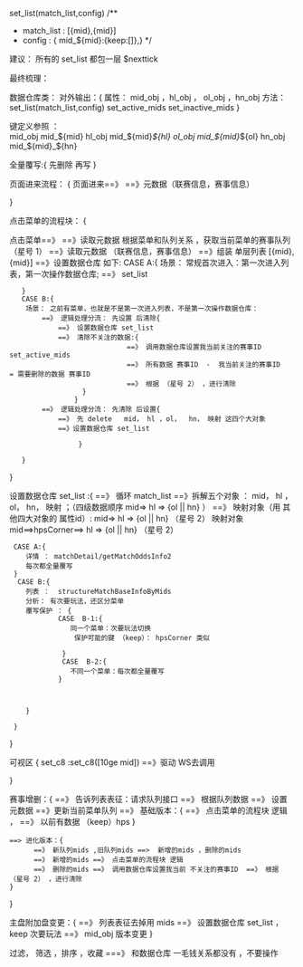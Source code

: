 
 set_list(match_list,config)
 /**
  *  match_list : [{mid},{mid}]
  *   config :   { mid_${mid}:{keep:[]},}
  */


建议： 所有的   set_list  都包一层  $nexttick


最终梳理：

 数据仓库类：   对外输出：{
      属性：    mid_obj ，hl_obj ， ol_obj ，hn_obj
      方法：    set_list(match_list,config)
               set_active_mids
               set_inactive_mids
 }


键定义参照 ：   
mid_obj   mid_${mid}
hl_obj    mid_${mid}_${hl}
ol_obj    mid_${mid}_${ol}
hn_obj    mid_${mid}_${hn}


全量覆写:{
    先删除
    再写
}

页面进来流程：  {
    页面进来==》
     ==》元数据（联赛信息，赛事信息）

 }
  
点击菜单的流程块： {
    
  点击菜单==》
    ==》读取元数据 根据菜单和队列关系 ，获取当前菜单的赛事队列 （星号 1）
    ==》读取元数据 （联赛信息，赛事信息）
    ==》组装 单层列表 [{mid},{mid}]
    ==》设置数据仓库  如下:
       CASE A:{
         场景： 常规首次进入：第一次进入列表，第一次操作数据仓库; 
         ==》 set_list   
         
       }
       CASE B:{
        场景： 之前有菜单，也就是不是第一次进入列表，不是第一次操作数据仓库：
            ==》 逻辑处理分流： 先设置 后清除{
                ==》 设置数据仓库 set_list 
                ==》 清除不关注的数据:{
                                 ==》 调用数据仓库设置我当前关注的赛事ID  set_active_mids
                                 ==》 所有数据 赛事ID  -  我当前关注的赛事ID   = 需要删除的数据 赛事ID 
                                 ==》 根据 （星号 2） ，进行清除
                      }
                    }
            ==》 逻辑处理分流： 先清除 后设置{
                ==》 先 delete   mid， hl ，ol，  hn， 映射 这四个大对象
                ==》设置数据仓库 set_list 

                     }
          
       }
       

}


设置数据仓库 set_list :{
   ==》 循环 match_list
   ==》拆解五个对象 ： mid， hl ，ol，  hn， 映射 ；（四级数据顺序 mid=> hl => {ol || hn}  ）
       ==》  映射对象（用 其他四大对象的 属性id）:  mid=> hl => {ol || hn}  （星号 2）
             映射对象 mid==>hpsCorner==> hl => {ol || hn}  （星号 2）

     CASE A:{
        详情 ： matchDetail/getMatchOddsInfo2
        每次都全量覆写
     }  
      CASE B:{
        列表 ：  structureMatchBaseInfoByMids
        分析： 有次要玩法，还区分菜单
        覆写保护 ： {
                CASE  B-1:{
                   同一个菜单：次要玩法切换
                    保护可能的键 （keep）： hpsCorner 类似    

                 }
                 CASE  B-2:{
                   不同一个菜单：每次都全量覆写 
                }



        }
           
     }  
}




可视区 {
    set_c8 :set_c8([10ge mid])
    ==》驱动 WS去调用 

}

赛事增删：{
    ==》 告诉列表表征：请求队列接口
    ==》 根据队列数据
    ==》 设置元数据 ==》更新当前菜单队列 
    ==》 基础版本：{
           ==》 点击菜单的流程块 逻辑 ，
           ==》 以前有数据 （keep）hps
               }


    ==> 进化版本：{
          ==》 新队列mids ,旧队列mids ==>  新增的mids ，删除的mids
          ==》 新增的mids ==》 点击菜单的流程块 逻辑  
          ==》 删除的mids ==》 调用数据仓库设置我当前 不关注的赛事ID  ==》 根据 （星号 2） ，进行清除
    }
}

主盘附加盘变更：{
      ==》 列表表征去掉用 mids
      ==》 设置数据仓库  set_list  ，keep 次要玩法 
      ==》 mid_obj 版本变更 
}

过滤， 筛选 ，排序 ，收藏 ===》 和数据仓库 一毛钱关系都没有 ，不要操作